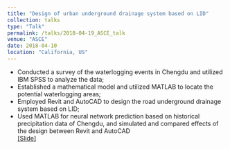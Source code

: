 ```yaml
---
title: "Design of urban underground drainage system based on LID"
collection: talks
type: "Talk"
permalink: /talks/2010-04-19_ASCE_talk
venue: "ASCE"
date: 2018-04-10
location: "California, US"
---
```


* Conducted a survey of the waterlogging events in Chengdu and utilized IBM SPSS to analyze the data;
* Established a mathematical model and utilized MATLAB to locate the potential waterlogging areas;
* Employed Revit and AutoCAD to design the road underground drainage system based on LID;
* Used MATLAB for neural network prediction based on historical precipitation data of Chengdu, and simulated and compared effects of the design between Revit and AutoCAD <br>
[[Slide]](http://goatman1.github.io/files/Mid-Pac_Water_Research_Paper-MinghaoChen.pdf)